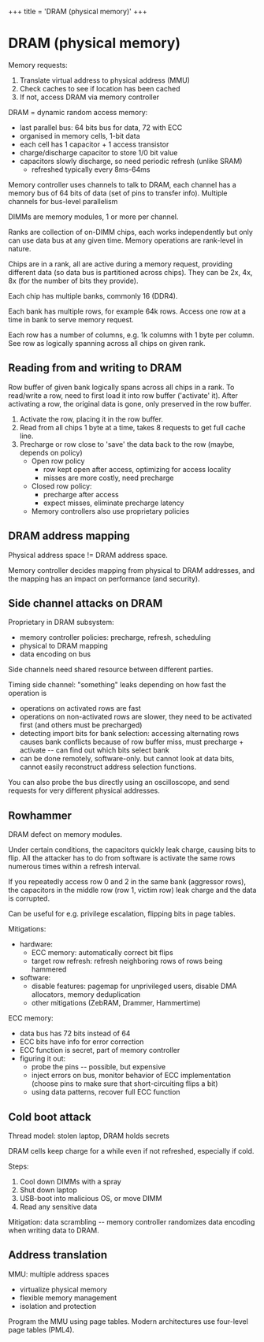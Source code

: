 +++
title = 'DRAM (physical memory)'
+++

# DRAM (physical memory)
Memory requests:
1. Translate virtual address to physical address (MMU)
2. Check caches to see if location has been cached
3. If not, access DRAM via memory controller

DRAM = dynamic random access memory:
- last parallel bus: 64 bits bus for data, 72 with ECC
- organised in memory cells, 1-bit data
- each cell has 1 capacitor + 1 access transistor
- charge/discharge capacitor to store 1/0 bit value
- capacitors slowly discharge, so need periodic refresh (unlike SRAM)
    - refreshed typically every 8ms-64ms

Memory controller uses channels to talk to DRAM, each channel has a memory bus of 64 bits of data (set of pins to transfer info).
Multiple channels for bus-level parallelism

DIMMs are memory modules, 1 or more per channel.

Ranks are collection of on-DIMM chips, each works independently but only can use data bus at any given time. Memory operations are rank-level in nature.

Chips are in a rank, all are active during a memory request, providing different data (so data bus is partitioned across chips). They can be 2x, 4x, 8x (for the number of bits they provide).

Each chip has multiple banks, commonly 16 (DDR4).

Each bank has multiple rows, for example 64k rows. Access one row at a time in bank to serve memory request.

Each row has a number of columns, e.g. 1k columns with 1 byte per column. See row as logically spanning across all chips on given rank.

## Reading from and writing to DRAM
Row buffer of given bank logically spans across all chips in a rank. To read/write a row, need to first load it into row buffer ('activate' it). After activating a row, the original data is gone, only preserved in the row buffer.

1. Activate the row, placing it in the row buffer.
2. Read from all chips 1 byte at a time, takes 8 requests to get full cache line.
3. Precharge or row close to 'save' the data back to the row (maybe, depends on policy)
    - Open row policy
        - row kept open after access, optimizing for access locality
        - misses are more costly, need precharge
    - Closed row policy:
        - precharge after access
        - expect misses, eliminate precharge latency
    - Memory controllers also use proprietary policies

## DRAM address mapping
Physical address space != DRAM address space.

Memory controller decides mapping from physical to DRAM addresses, and the mapping has an impact on performance (and security).

## Side channel attacks on DRAM
Proprietary in DRAM subsystem:
- memory controller policies: precharge, refresh, scheduling
- physical to DRAM mapping
- data encoding on bus

Side channels need shared resource between different parties.

Timing side channel: "something" leaks depending on how fast the operation is
- operations on activated rows are fast
- operations on non-activated rows are slower, they need to be activated first (and others must be precharged)
- detecting import bits for bank selection: accessing alternating rows causes bank conflicts because of row buffer miss, must precharge + activate -- can find out which bits select bank
- can be done remotely, software-only. but cannot look at data bits, cannot easily reconstruct address selection functions.

You can also probe the bus directly using an oscilloscope, and send requests for very different physical addresses.
## Rowhammer
DRAM defect on memory modules.

Under certain conditions, the capacitors quickly leak charge, causing bits to flip.
All the attacker has to do from software is activate the same rows numerous times within a refresh interval.

If you repeatedly access row 0 and 2 in the same bank (aggressor rows), the capacitors in the middle row (row 1, victim row) leak charge and the data is corrupted.

Can be useful for e.g. privilege escalation, flipping bits in page tables.

Mitigations:
- hardware:
  - ECC memory: automatically correct bit flips
  - target row refresh: refresh neighboring rows of rows being hammered
- software:
  - disable features: pagemap for unprivileged users, disable DMA allocators, memory deduplication
  - other mitigations (ZebRAM, Drammer, Hammertime)

ECC memory:
- data bus has 72 bits instead of 64
- ECC bits have info for error correction
- ECC function is secret, part of memory controller
- figuring it out:
  - probe the pins -- possible, but expensive
  - inject errors on bus, monitor behavior of ECC implementation (choose pins to make sure that short-circuiting flips a bit)
  - using data patterns, recover full ECC function

## Cold boot attack
Thread model: stolen laptop, DRAM holds secrets

DRAM cells keep charge for a while even if not refreshed, especially if cold.

Steps:
1. Cool down DIMMs with a spray
2. Shut down laptop
3. USB-boot into malicious OS, or move DIMM
4. Read any sensitive data

Mitigation: data scrambling -- memory controller randomizes data encoding when writing data to DRAM.
## Address translation
MMU: multiple address spaces
- virtualize physical memory
- flexible memory management
- isolation and protection

Program the MMU using page tables.
Modern architectures use four-level page tables (PML4).
